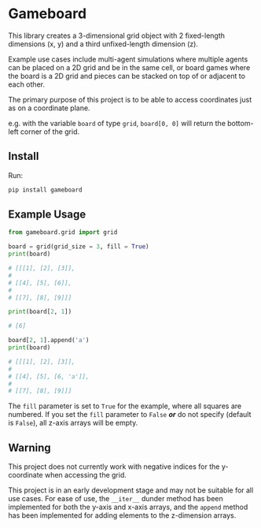 # Gameboard

This library creates a 3-dimensional grid object with 2 fixed-length dimensions (x, y) and a third unfixed-length dimension (z).

Example use cases include multi-agent simulations where multiple agents can be placed on a 2D grid and be in the same cell, or board games where the board is a 2D grid and pieces can be stacked on top of or adjacent to each other.

The primary purpose of this project is to be able to access coordinates just as on a coordinate plane.

e.g. with the variable `board` of type `grid`, `board[0, 0]` will return the bottom-left corner of the grid.

## Install

Run:

```bash
pip install gameboard
```

## Example Usage

```python
from gameboard.grid import grid

board = grid(grid_size = 3, fill = True)
print(board)

# [[[1], [2], [3]],
#
# [[4], [5], [6]],
#
# [[7], [8], [9]]]

print(board[2, 1])

# [6]

board[2, 1].append('a')
print(board)

# [[[1], [2], [3]],
#
# [[4], [5], [6, 'a']],
#
# [[7], [8], [9]]]
```

The `fill` parameter is set to `True` for the example, where all squares are numbered.
If you set the `fill` parameter to `False` ***or*** do not specify (default is `False`), all z-axis arrays will be empty.

## Warning

This project does not currently work with negative indices for the y-coordinate when accessing the grid.

This project is in an early development stage and may not be suitable for all use cases. For ease of use, the `__iter__` dunder method has been implemented for both the y-axis and x-axis arrays, and the `append` method has been implemented for adding elements to the z-dimension arrays.
